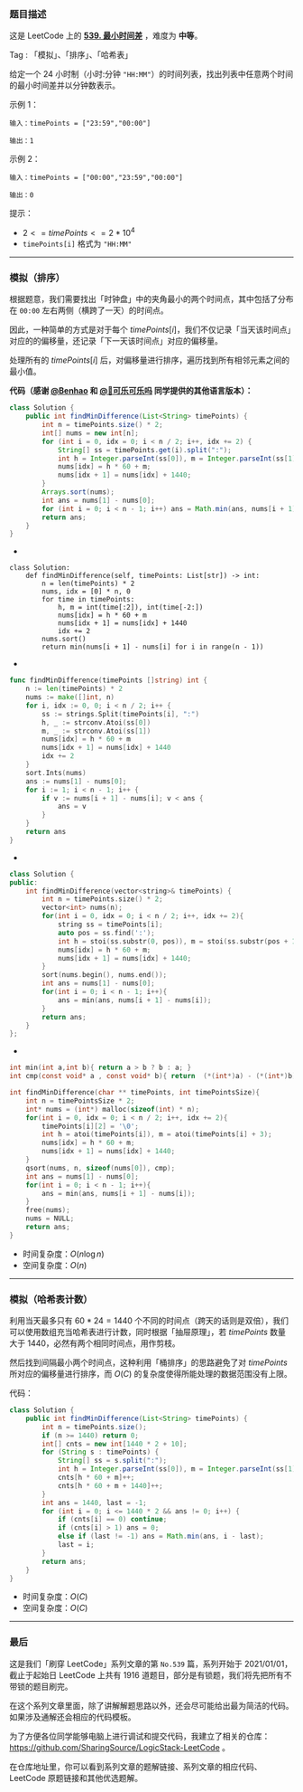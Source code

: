 ### 题目描述

这是 LeetCode 上的 **[539. 最小时间差](https://leetcode-cn.com/problems/minimum-time-difference/solution/gong-shui-san-xie-jian-dan-mo-ni-ti-by-a-eygg/)** ，难度为 **中等**。

Tag : 「模拟」、「排序」、「哈希表」



给定一个 $24$ 小时制（小时:分钟 `"HH:MM"`）的时间列表，找出列表中任意两个时间的最小时间差并以分钟数表示。

示例 1：
```
输入：timePoints = ["23:59","00:00"]

输出：1
```
示例 2：
```
输入：timePoints = ["00:00","23:59","00:00"]

输出：0
```

提示：
* $2 <= timePoints <= 2 * 10^4$
* `timePoints[i]` 格式为 `"HH:MM"`

---

### 模拟（排序）

根据题意，我们需要找出「时钟盘」中的夹角最小的两个时间点，其中包括了分布在 `00:00` 左右两侧（横跨了一天）的时间点。

因此，一种简单的方式是对于每个 $timePoints[i]$，我们不仅记录「当天该时间点」对应的的偏移量，还记录「下一天该时间点」对应的偏移量。

处理所有的 $timePoints[i]$ 后，对偏移量进行排序，遍历找到所有相邻元素之间的最小值。

**代码（感谢 [@Benhao](/u/himymben/) 和 [@🍭可乐可乐吗](/u/littletime_cc/) 同学提供的其他语言版本）：**
```Java
class Solution {
    public int findMinDifference(List<String> timePoints) {
        int n = timePoints.size() * 2;
        int[] nums = new int[n];
        for (int i = 0, idx = 0; i < n / 2; i++, idx += 2) {
            String[] ss = timePoints.get(i).split(":");
            int h = Integer.parseInt(ss[0]), m = Integer.parseInt(ss[1]);
            nums[idx] = h * 60 + m;
            nums[idx + 1] = nums[idx] + 1440;
        }
        Arrays.sort(nums);
        int ans = nums[1] - nums[0];
        for (int i = 0; i < n - 1; i++) ans = Math.min(ans, nums[i + 1] - nums[i]);
        return ans;
    }
}
```
-
```Python3
class Solution:
    def findMinDifference(self, timePoints: List[str]) -> int:
        n = len(timePoints) * 2
        nums, idx = [0] * n, 0
        for time in timePoints:
            h, m = int(time[:2]), int(time[-2:])
            nums[idx] = h * 60 + m
            nums[idx + 1] = nums[idx] + 1440
            idx += 2
        nums.sort()
        return min(nums[i + 1] - nums[i] for i in range(n - 1))
```
-
```Go
func findMinDifference(timePoints []string) int {
    n := len(timePoints) * 2
    nums := make([]int, n)
    for i, idx := 0, 0; i < n / 2; i++ {
        ss := strings.Split(timePoints[i], ":")
        h, _ := strconv.Atoi(ss[0])
        m, _ := strconv.Atoi(ss[1])
        nums[idx] = h * 60 + m
        nums[idx + 1] = nums[idx] + 1440
        idx += 2
    }
    sort.Ints(nums)
    ans := nums[1] - nums[0];
    for i := 1; i < n - 1; i++ {
        if v := nums[i + 1] - nums[i]; v < ans {
            ans = v
        }
    }
    return ans
}
```
-
```C++
class Solution {
public:
    int findMinDifference(vector<string>& timePoints) {
        int n = timePoints.size() * 2;
        vector<int> nums(n);
        for(int i = 0, idx = 0; i < n / 2; i++, idx += 2){
            string ss = timePoints[i];
            auto pos = ss.find(':');
            int h = stoi(ss.substr(0, pos)), m = stoi(ss.substr(pos + 1));
            nums[idx] = h * 60 + m;
            nums[idx + 1] = nums[idx] + 1440;
        }
        sort(nums.begin(), nums.end());
        int ans = nums[1] - nums[0];
        for(int i = 0; i < n - 1; i++){
            ans = min(ans, nums[i + 1] - nums[i]);
        }
        return ans;
    }
};
```
-
```C
int min(int a,int b){ return a > b ? b : a; }
int cmp(const void* a , const void* b){ return  (*(int*)a) - (*(int*)b); }

int findMinDifference(char ** timePoints, int timePointsSize){
    int n = timePointsSize * 2;
    int* nums = (int*) malloc(sizeof(int) * n);
    for(int i = 0, idx = 0; i < n / 2; i++, idx += 2){
        timePoints[i][2] = '\0';
        int h = atoi(timePoints[i]), m = atoi(timePoints[i] + 3);
        nums[idx] = h * 60 + m;
        nums[idx + 1] = nums[idx] + 1440;
    }
    qsort(nums, n, sizeof(nums[0]), cmp);
    int ans = nums[1] - nums[0];
    for(int i = 0; i < n - 1; i++){
        ans = min(ans, nums[i + 1] - nums[i]);
    }
    free(nums);
    nums = NULL;
    return ans;
}
```
* 时间复杂度：$O(n\log{n})$
* 空间复杂度：$O(n)$

---

### 模拟（哈希表计数）

利用当天最多只有 $60 * 24 = 1440$ 个不同的时间点（跨天的话则是双倍），我们可以使用数组充当哈希表进行计数，同时根据「抽屉原理」，若 $timePoints$ 数量大于 $1440$，必然有两个相同时间点，用作剪枝。

然后找到间隔最小两个时间点，这种利用「桶排序」的思路避免了对 $timePoints$ 所对应的偏移量进行排序，而 $O(C)$ 的复杂度使得所能处理的数据范围没有上限。

代码：
```Java
class Solution {
    public int findMinDifference(List<String> timePoints) {
        int n = timePoints.size();
        if (n >= 1440) return 0;
        int[] cnts = new int[1440 * 2 + 10];
        for (String s : timePoints) {
            String[] ss = s.split(":");
            int h = Integer.parseInt(ss[0]), m = Integer.parseInt(ss[1]);
            cnts[h * 60 + m]++;
            cnts[h * 60 + m + 1440]++;
        }
        int ans = 1440, last = -1;
        for (int i = 0; i <= 1440 * 2 && ans != 0; i++) {
            if (cnts[i] == 0) continue;
            if (cnts[i] > 1) ans = 0;
            else if (last != -1) ans = Math.min(ans, i - last);
            last = i;
        }
        return ans;
    }
}
```
* 时间复杂度：$O(C)$
* 空间复杂度：$O(C)$

---

### 最后

这是我们「刷穿 LeetCode」系列文章的第 `No.539` 篇，系列开始于 2021/01/01，截止于起始日 LeetCode 上共有 1916 道题目，部分是有锁题，我们将先把所有不带锁的题目刷完。

在这个系列文章里面，除了讲解解题思路以外，还会尽可能给出最为简洁的代码。如果涉及通解还会相应的代码模板。

为了方便各位同学能够电脑上进行调试和提交代码，我建立了相关的仓库：https://github.com/SharingSource/LogicStack-LeetCode 。

在仓库地址里，你可以看到系列文章的题解链接、系列文章的相应代码、LeetCode 原题链接和其他优选题解。

